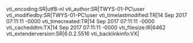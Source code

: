 vti_encoding:SR|utf8-nl
vti_author:SR|TWYS-01-PC\\user
vti_modifiedby:SR|TWYS-01-PC\\user
vti_timelastmodified:TR|14 Sep 2017 07:11:11 -0000
vti_timecreated:TR|14 Sep 2017 07:11:11 -0000
vti_cacheddtm:TX|14 Sep 2017 07:11:11 -0000
vti_filesize:IR|6462
vti_extenderversion:SR|6.0.2.5516
vti_backlinkinfo:VX|
